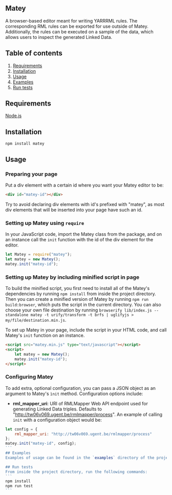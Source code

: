 ## Matey
A browser-based editor meant for writing YARRRML rules. The corresponding RML rules can be exported for use outside of Matey. Additionally, the rules can be executed on a sample of the data, which allows users to inspect the generated Linked Data.

## Table of contents
1. [Requirements](#requirements)
2. [Installation](#installation)
3. [Usage](#usage)
4. [Examples](#examples)
5. [Run tests](#run-tests)

## Requirements
[Node.js](https://nodejs.org/en/download/)

## Installation
```
npm install matey
```

## Usage

### Preparing your page
Put a div element with a certain id where you want your Matey editor to be:
```html
<div id="matey-id"></div>
```
Try to avoid declaring div elements with id's prefixed with "matey", as most div elements that will be inserted into your page have such an id.

### Setting up Matey using `require`
In your JavaScript code, import the Matey class from the package, and on an instance call the `init` function with the id of the div element for the editor.
```javascript
let Matey = require("matey");
let matey = new Matey();
matey.init("matey-id");
```
### Setting up Matey by including minified script in page
To build the minified script, you first need to install all of the Matey's
dependencies by running `npm install` from inside the project directory.
Then you can create a minified version of Matey by running `npm run build:browser`, which puts the script in the current directory.
You can also choose your own file destination by running `browserify lib/index.js --standalone matey -t urify/transform -t brfs | uglifyjs > my/file/destination.min.js`.

To set up Matey in your page, include the script in your HTML code, and call Matey's `init` function on an instance.
```html
<script src="matey.min.js" type="text/javascript"></script>
<script>
    let matey = new Matey();
    matey.init("matey-id");
</script>
```

### Configuring Matey
To add extra, optional configuration, you can pass a JSON object as an argument to Matey's `ìnit` method. Configuration options include:
* **rml\_mapper\_uri**: URI of RMLMapper Web API endpoint used for generating Linked Data triples. Defaults to "http://tw06v069.ugent.be/rmlmapper/process".
An example of calling `init` with a configuration object would be:
````javascript
let config = {
    rml_mapper_uri: "http://tw06v069.ugent.be/rmlmapper/process"
};
matey.init("matey-id", config);
```
## Examples
Examples of usage can be found in the `examples` directory of the project. Both examples illustrate the use of Matey through a single web page which only contains Matey's editors.

## Run tests
From inside the project directory, run the following commands:
```
npm install
npm run test
```
